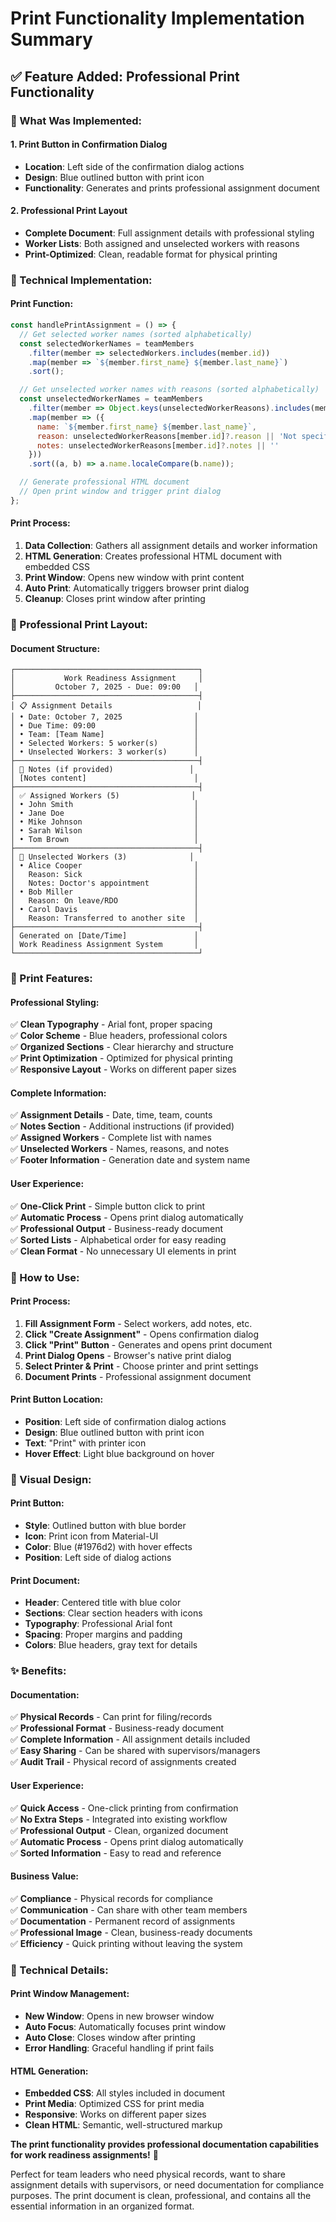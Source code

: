 # Print Functionality Implementation Summary

## ✅ **Feature Added: Professional Print Functionality**

### **🎯 What Was Implemented:**

#### **1. Print Button in Confirmation Dialog**
- **Location**: Left side of the confirmation dialog actions
- **Design**: Blue outlined button with print icon
- **Functionality**: Generates and prints professional assignment document

#### **2. Professional Print Layout**
- **Complete Document**: Full assignment details with professional styling
- **Worker Lists**: Both assigned and unselected workers with reasons
- **Print-Optimized**: Clean, readable format for physical printing

### **🔧 Technical Implementation:**

#### **Print Function:**
```javascript
const handlePrintAssignment = () => {
  // Get selected worker names (sorted alphabetically)
  const selectedWorkerNames = teamMembers
    .filter(member => selectedWorkers.includes(member.id))
    .map(member => `${member.first_name} ${member.last_name}`)
    .sort();

  // Get unselected worker names with reasons (sorted alphabetically)
  const unselectedWorkerNames = teamMembers
    .filter(member => Object.keys(unselectedWorkerReasons).includes(member.id))
    .map(member => ({
      name: `${member.first_name} ${member.last_name}`,
      reason: unselectedWorkerReasons[member.id]?.reason || 'Not specified',
      notes: unselectedWorkerReasons[member.id]?.notes || ''
    }))
    .sort((a, b) => a.name.localeCompare(b.name));

  // Generate professional HTML document
  // Open print window and trigger print dialog
};
```

#### **Print Process:**
1. **Data Collection**: Gathers all assignment details and worker information
2. **HTML Generation**: Creates professional HTML document with embedded CSS
3. **Print Window**: Opens new window with print content
4. **Auto Print**: Automatically triggers browser print dialog
5. **Cleanup**: Closes print window after printing

### **🎨 Professional Print Layout:**

#### **Document Structure:**
```
┌─────────────────────────────────────────┐
│           Work Readiness Assignment     │
│         October 7, 2025 - Due: 09:00   │
├─────────────────────────────────────────┤
│ 📋 Assignment Details                   │
│ • Date: October 7, 2025                │
│ • Due Time: 09:00                      │
│ • Team: [Team Name]                    │
│ • Selected Workers: 5 worker(s)        │
│ • Unselected Workers: 3 worker(s)      │
├─────────────────────────────────────────┤
│ 📝 Notes (if provided)                 │
│ [Notes content]                        │
├─────────────────────────────────────────┤
│ ✅ Assigned Workers (5)                │
│ • John Smith                           │
│ • Jane Doe                             │
│ • Mike Johnson                         │
│ • Sarah Wilson                         │
│ • Tom Brown                            │
├─────────────────────────────────────────┤
│ 🚫 Unselected Workers (3)              │
│ • Alice Cooper                         │
│   Reason: Sick                         │
│   Notes: Doctor's appointment          │
│ • Bob Miller                           │
│   Reason: On leave/RDO                 │
│ • Carol Davis                          │
│   Reason: Transferred to another site  │
├─────────────────────────────────────────┤
│ Generated on [Date/Time]               │
│ Work Readiness Assignment System       │
└─────────────────────────────────────────┘
```

### **🎯 Print Features:**

#### **Professional Styling:**
✅ **Clean Typography** - Arial font, proper spacing  
✅ **Color Scheme** - Blue headers, professional colors  
✅ **Organized Sections** - Clear hierarchy and structure  
✅ **Print Optimization** - Optimized for physical printing  
✅ **Responsive Layout** - Works on different paper sizes  

#### **Complete Information:**
✅ **Assignment Details** - Date, time, team, counts  
✅ **Notes Section** - Additional instructions (if provided)  
✅ **Assigned Workers** - Complete list with names  
✅ **Unselected Workers** - Names, reasons, and notes  
✅ **Footer Information** - Generation date and system name  

#### **User Experience:**
✅ **One-Click Print** - Simple button click to print  
✅ **Automatic Process** - Opens print dialog automatically  
✅ **Professional Output** - Business-ready document  
✅ **Sorted Lists** - Alphabetical order for easy reading  
✅ **Clean Format** - No unnecessary UI elements in print  

### **📱 How to Use:**

#### **Print Process:**
1. **Fill Assignment Form** - Select workers, add notes, etc.
2. **Click "Create Assignment"** - Opens confirmation dialog
3. **Click "Print" Button** - Generates and opens print document
4. **Print Dialog Opens** - Browser's native print dialog
5. **Select Printer & Print** - Choose printer and print settings
6. **Document Prints** - Professional assignment document

#### **Print Button Location:**
- **Position**: Left side of confirmation dialog actions
- **Design**: Blue outlined button with print icon
- **Text**: "Print" with printer icon
- **Hover Effect**: Light blue background on hover

### **🎨 Visual Design:**

#### **Print Button:**
- **Style**: Outlined button with blue border
- **Icon**: Print icon from Material-UI
- **Color**: Blue (#1976d2) with hover effects
- **Position**: Left side of dialog actions

#### **Print Document:**
- **Header**: Centered title with blue color
- **Sections**: Clear section headers with icons
- **Typography**: Professional Arial font
- **Spacing**: Proper margins and padding
- **Colors**: Blue headers, gray text for details

### **✨ Benefits:**

#### **Documentation:**
✅ **Physical Records** - Can print for filing/records  
✅ **Professional Format** - Business-ready document  
✅ **Complete Information** - All assignment details included  
✅ **Easy Sharing** - Can be shared with supervisors/managers  
✅ **Audit Trail** - Physical record of assignments created  

#### **User Experience:**
✅ **Quick Access** - One-click printing from confirmation  
✅ **No Extra Steps** - Integrated into existing workflow  
✅ **Professional Output** - Clean, organized document  
✅ **Automatic Process** - Opens print dialog automatically  
✅ **Sorted Information** - Easy to read and reference  

#### **Business Value:**
✅ **Compliance** - Physical records for compliance  
✅ **Communication** - Can share with other team members  
✅ **Documentation** - Permanent record of assignments  
✅ **Professional Image** - Clean, business-ready documents  
✅ **Efficiency** - Quick printing without leaving the system  

### **🔧 Technical Details:**

#### **Print Window Management:**
- **New Window**: Opens in new browser window
- **Auto Focus**: Automatically focuses print window
- **Auto Close**: Closes window after printing
- **Error Handling**: Graceful handling if print fails

#### **HTML Generation:**
- **Embedded CSS**: All styles included in document
- **Print Media**: Optimized CSS for print media
- **Responsive**: Works on different paper sizes
- **Clean HTML**: Semantic, well-structured markup

**The print functionality provides professional documentation capabilities for work readiness assignments!** 🎯

Perfect for team leaders who need physical records, want to share assignment details with supervisors, or need documentation for compliance purposes. The print document is clean, professional, and contains all the essential information in an organized format.






